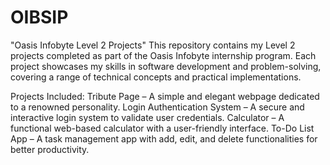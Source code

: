 # OIBSIP
"Oasis Infobyte Level 2 Projects"
This repository contains my Level 2 projects completed as part of the Oasis Infobyte internship program. Each project showcases my skills in software development and problem-solving, covering a range of technical concepts and practical implementations.

Projects Included:
Tribute Page – A simple and elegant webpage dedicated to a renowned personality.
Login Authentication System – A secure and interactive login system to validate user credentials.
Calculator – A functional web-based calculator with a user-friendly interface.
To-Do List App – A task management app with add, edit, and delete functionalities for better productivity.
